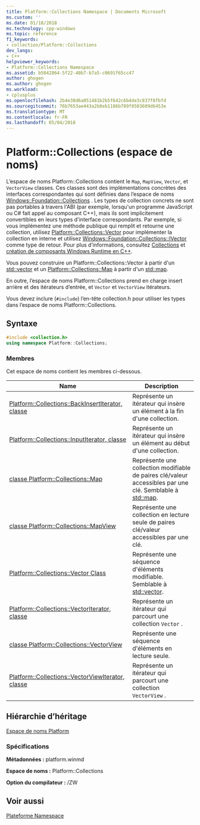 ```yaml
---
title: Platform::Collections Namespace | Documents Microsoft
ms.custom: ''
ms.date: 01/18/2018
ms.technology: cpp-windows
ms.topic: reference
f1_keywords:
- collection/Platform::Collections
dev_langs:
- C++
helpviewer_keywords:
- Platform::Collections Namespace
ms.assetid: b5042864-5f22-40b7-b7a5-c0691f65cc47
author: ghogen
ms.author: ghogen
ms.workload:
- cplusplus
ms.openlocfilehash: 2b4e38d6a051481b2b5f642c6b4de3c837f8fbfd
ms.sourcegitcommit: 76b7653ae443a2b8eb1186b789f8503609d6453e
ms.translationtype: MT
ms.contentlocale: fr-FR
ms.lasthandoff: 05/04/2018
---
```

# <a name="platformcollections-namespace"></a>Platform::Collections (espace de noms)

L’espace de noms Platform::Collections contient le `Map`, `MapView`, `Vector`, et `VectorView` classes. Ces classes sont des implémentations concrètes des interfaces correspondantes qui sont définies dans l’espace de noms [Windows::Foundation::Collections](http://go.microsoft.com/fwlink/p/?LinkId=262645) . Les types de collection concrets ne sont pas portables à travers l'ABI (par exemple, lorsqu'un programme JavaScript ou C# fait appel au composant C++), mais ils sont implicitement convertibles en leurs types d'interface correspondants. Par exemple, si vous implémentez une méthode publique qui remplit et retourne une collection, utilisez [Platform::Collections::Vector](../cppcx/platform-collections-vector-class.md) pour implémenter la collection en interne et utilisez [Windows::Foundation::Collections::IVector](http://go.microsoft.com/fwlink/p/?LinkId=262410) comme type de retour. Pour plus d’informations, consultez [Collections](../cppcx/collections-c-cx.md) et [création de composants Windows Runtime en C++](/windows/uwp/winrt-components/creating-windows-runtime-components-in-cpp).

Vous pouvez construire un Platform::Collections::Vector à partir d'un [std::vector](../standard-library/vector-class.md) et un [Platform::Collections::Map](../cppcx/platform-collections-map-class.md) à partir d'un [std::map](../standard-library/map-class.md).

En outre, l’espace de noms Platform::Collections prend en charge insert arrière et des itérateurs d’entrée, et `Vector` et `VectorView` itérateurs.

Vous devez inclure (`#include`) l’en-tête collection.h pour utiliser les types dans l’espace de noms Platform::Collections.

## <a name="syntax"></a>Syntaxe

```cpp
#include <collection.h>
using namespace Platform::Collections;
```

### <a name="members"></a>Membres

Cet espace de noms contient les membres ci-dessous.

|Name|Description|
|----------|-----------------|
|[Platform::Collections::BackInsertIterator, classe](../cppcx/platform-collections-backinsertiterator-class.md)|Représente un itérateur qui insère un élément à la fin d'une collection.|
|[Platform::Collections::InputIterator, classe](../cppcx/platform-collections-inputiterator-class.md)|Représente un itérateur qui insère un élément au début d'une collection.|
|[classe Platform::Collections::Map](../cppcx/platform-collections-map-class.md)|Représente une collection modifiable de paires clé/valeur accessibles par une clé. Semblable à [std::map](../standard-library/map-class.md).|
|[classe Platform::Collections::MapView](../cppcx/platform-collections-mapview-class.md)|Représente une collection en lecture seule de paires clé/valeur accessibles par une clé.|
|[Platform::Collections::Vector Class](../cppcx/platform-collections-vector-class.md)|Représente une séquence d'éléments modifiable. Semblable à [std::vector](../standard-library/vector-class.md).|
|[Platform::Collections::VectorIterator, classe](../cppcx/platform-collections-vectoriterator-class.md)|Représente un itérateur qui parcourt une collection `Vector` .|
|[classe Platform::Collections::VectorView](../cppcx/platform-collections-vectorview-class.md)|Représente une séquence d'éléments en lecture seule.|
|[Platform::Collections::VectorViewIterator, classe](../cppcx/platform-collections-vectorviewiterator-class.md)|Représente un itérateur qui parcourt une collection `VectorView` .|

## <a name="inheritance-hierarchy"></a>Hiérarchie d’héritage

[Espace de noms Platform](../cppcx/platform-namespace-c-cx.md)

### <a name="requirements"></a>Spécifications

**Métadonnées :** platform.winmd

**Espace de noms :** Platform::Collections

**Option du compilateur :** /ZW

## <a name="see-also"></a>Voir aussi

[Plateforme Namespace](../cppcx/platform-namespace-c-cx.md)  
